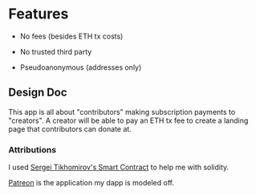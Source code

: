 # Features

- No fees (besides ETH tx costs)

- No trusted third party

- Pseudoanonymous (addresses only)

## Design Doc

This app is all about "contributors" making subscription payments to "creators". A creator will be able to pay an ETH tx fee to create a landing page that contributors can donate at.

### Attributions

I used [Sergei Tikhomirov's Smart Contract](https://github.com/s-tikhomirov/pethreon) to help me with solidity.

[Patreon](https://www.patreon.com/) is the application my dapp is modeled off.
